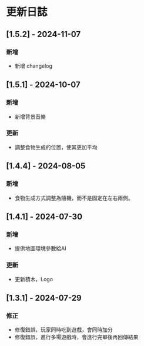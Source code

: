 
# 更新日誌

## [1.5.2] - 2024-11-07

### 新增

- 新增 changelog

## [1.5.1] - 2024-10-07

### 新增

- 新增背景音樂

### 更新

- 調整食物生成的位置，使其更加平均

## [1.4.4] - 2024-08-05

### 新增

- 食物生成方式調整為隨機，而不是固定在左右兩側。

## [1.4.1] - 2024-07-30

### 新增

- 提供地圖環境參數給AI

### 更新

- 更新積木，Logo

## [1.3.1] - 2024-07-29

### 修正

- 修復錯誤，玩家同時吃到遊戲，會同時加分
- 修復錯誤，進行多場遊戲時，會進行完畢後再回傳結果
